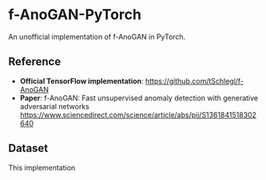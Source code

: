 # f-AnoGAN-PyTorch
An unofficial implementation of f-AnoGAN in PyTorch.

## Reference
- **Official TensorFlow implementation**:
https://github.com/tSchlegl/f-AnoGAN
- **Paper**: f-AnoGAN: Fast unsupervised anomaly detection with generative adversarial networks
https://www.sciencedirect.com/science/article/abs/pii/S1361841518302640

## Dataset
This implementation 
